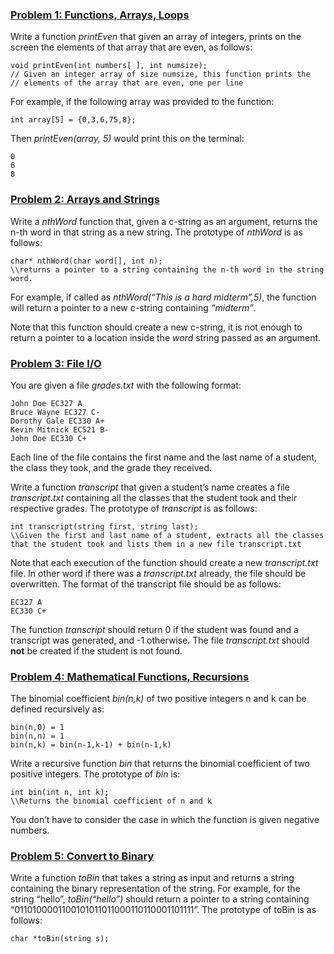 ### <ins>Problem 1: Functions, Arrays, Loops</ins>
Write a function *printEven* that given an array of integers, prints on the screen the elements of that array that are even, as follows:

    void printEven(int numbers[ ], int numsize);
    // Given an integer array of size numsize, this function prints the
    // elements of the array that are even, one per line

For example, if the following array was provided to the function: 
    
    int array[5] = {0,3,6,75,8};

Then *printEven(array, 5)* would print this on the terminal:

    0 
    6 
    8

### <ins>Problem 2: Arrays and Strings</ins>
Write a *nthWord* function that, given a c-string as an argument, returns the n-th word in that string as a new string. The prototype of *nthWord* is as follows:

    char* nthWord(char word[], int n);
    \\returns a pointer to a string containing the n-th word in the string word.

For example, if called as *nthWord(“This is a hard midterm”,5)*, the function will return a pointer to a new c-string containing *“midterm”*.

Note that this function should create a new c-string, it is not enough to return a pointer to a location inside the *word* string passed as an argument.

### <ins>Problem 3: File I/O</ins>
You are given a file *grades.txt* with the following format:

    John Doe EC327 A 
    Bruce Wayne EC327 C- 
    Dorothy Gale EC330 A+ 
    Kevin Mitnick EC521 B- 
    John Doe EC330 C+

Each line of the file contains the first name and the last name of a student, the class they took, and the grade they received.

Write a function *transcript* that given a student’s name creates a file *transcript.txt* containing all the classes that the student took and their respective grades. The prototype of *transcript* is as follows:

    int transcript(string first, string last);
    \\Given the first and last name of a student, extracts all the classes that the student took and lists them in a new file transcript.txt

Note that each execution of the function should create a new *transcript.txt* file. In other word if there was a *transcript.txt* already, the file should be overwritten. The format of the transcript file should be as follows:

    EC327 A 
    EC330 C+

The function *transcript* should return 0 if the student was found and a transcript was generated, and -1 otherwise. The file *transcript.txt* should **not** be created if the student is not found.

### <ins>Problem 4: Mathematical Functions, Recursions</ins>
The binomial coefficient *bin(n,k)* of two positive integers n and k can be defined recursively as:

    bin(n,0) = 1
    bin(n,n) = 1
    bin(n,k) = bin(n-1,k-1) + bin(n-1,k)

Write a recursive function *bin* that returns the binomial coefficient of two positive integers. The prototype of *bin* is:

    int bin(int n, int k);
    \\Returns the binomial coefficient of n and k

You don’t have to consider the case in which the function is given negative numbers.

### <ins>Problem 5: Convert to Binary</ins>
Write a function *toBin* that takes a string as input and returns a string containing the binary representation of the string. For example, for the string “hello”, *toBin(“hello”)* should return a pointer to a string containing “0110100001100101011011000110110001101111”. The prototype of toBin is as follows:

    char *toBin(string s);


